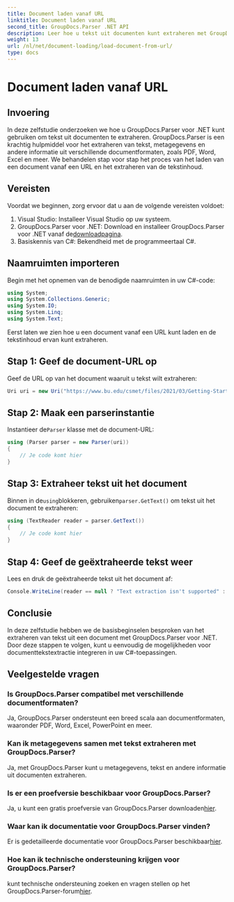 ```yaml
---
title: Document laden vanaf URL
linktitle: Document laden vanaf URL
second_title: GroupDocs.Parser .NET API
description: Leer hoe u tekst uit documenten kunt extraheren met GroupDocs.Parser voor .NET. Deze tutorial behandelt stap voor stap het laden van een document vanaf een URL en het extraheren van tekst.
weight: 13
url: /nl/net/document-loading/load-document-from-url/
type: docs
---
```

# Document laden vanaf URL

## Invoering
In deze zelfstudie onderzoeken we hoe u GroupDocs.Parser voor .NET kunt gebruiken om tekst uit documenten te extraheren. GroupDocs.Parser is een krachtig hulpmiddel voor het extraheren van tekst, metagegevens en andere informatie uit verschillende documentformaten, zoals PDF, Word, Excel en meer. We behandelen stap voor stap het proces van het laden van een document vanaf een URL en het extraheren van de tekstinhoud.
## Vereisten
Voordat we beginnen, zorg ervoor dat u aan de volgende vereisten voldoet:
1. Visual Studio: Installeer Visual Studio op uw systeem.
2.  GroupDocs.Parser voor .NET: Download en installeer GroupDocs.Parser voor .NET vanaf de[downloadpagina](https://releases.groupdocs.com/parser/net/).
3. Basiskennis van C#: Bekendheid met de programmeertaal C#.

## Naamruimten importeren
Begin met het opnemen van de benodigde naamruimten in uw C#-code:
```csharp
using System;
using System.Collections.Generic;
using System.IO;
using System.Linq;
using System.Text;
```

Eerst laten we zien hoe u een document vanaf een URL kunt laden en de tekstinhoud ervan kunt extraheren.
## Stap 1: Geef de document-URL op
Geef de URL op van het document waaruit u tekst wilt extraheren:
```csharp
Uri uri = new Uri("https://www.bu.edu/csmet/files/2021/03/Getting-Started-with-SQLite.pdf");
```
## Stap 2: Maak een parserinstantie
 Instantieer de`Parser` klasse met de document-URL:
```csharp
using (Parser parser = new Parser(uri))
{
    // Je code komt hier
}
```
## Stap 3: Extraheer tekst uit het document
 Binnen in de`using`blokkeren, gebruiken`parser.GetText()` om tekst uit het document te extraheren:
```csharp
using (TextReader reader = parser.GetText())
{
    // Je code komt hier
}
```
## Stap 4: Geef de geëxtraheerde tekst weer
Lees en druk de geëxtraheerde tekst uit het document af:
```csharp
Console.WriteLine(reader == null ? "Text extraction isn't supported" : reader.ReadToEnd());
```

## Conclusie
In deze zelfstudie hebben we de basisbeginselen besproken van het extraheren van tekst uit een document met GroupDocs.Parser voor .NET. Door deze stappen te volgen, kunt u eenvoudig de mogelijkheden voor documenttekstextractie integreren in uw C#-toepassingen.

## Veelgestelde vragen
### Is GroupDocs.Parser compatibel met verschillende documentformaten?
Ja, GroupDocs.Parser ondersteunt een breed scala aan documentformaten, waaronder PDF, Word, Excel, PowerPoint en meer.
### Kan ik metagegevens samen met tekst extraheren met GroupDocs.Parser?
Ja, met GroupDocs.Parser kunt u metagegevens, tekst en andere informatie uit documenten extraheren.
### Is er een proefversie beschikbaar voor GroupDocs.Parser?
 Ja, u kunt een gratis proefversie van GroupDocs.Parser downloaden[hier](https://releases.groupdocs.com/).
### Waar kan ik documentatie voor GroupDocs.Parser vinden?
 Er is gedetailleerde documentatie voor GroupDocs.Parser beschikbaar[hier](https://tutorials.groupdocs.com/parser/net/).
### Hoe kan ik technische ondersteuning krijgen voor GroupDocs.Parser?
 kunt technische ondersteuning zoeken en vragen stellen op het GroupDocs.Parser-forum[hier](https://forum.groupdocs.com/c/parser/17).